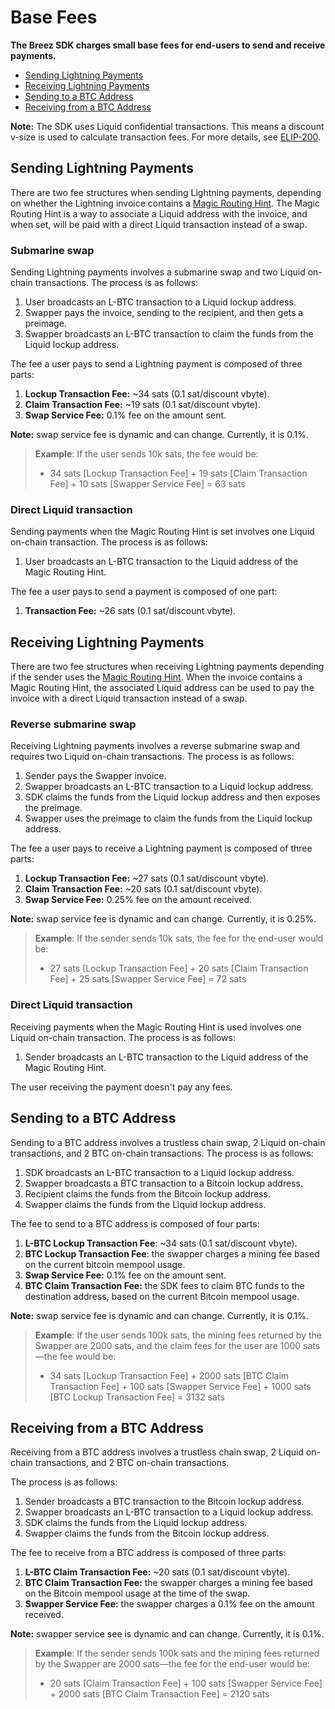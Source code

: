 # **Base Fees**

**The Breez SDK charges small base fees for end-users to send and receive payments.**

- [Sending Lightning Payments](#sending-lightning-payments)
- [Receiving Lightning Payments](#receiving-lightning-payments)
- [Sending to a BTC Address](#sending-to-a-btc-address)
- [Receiving from a BTC Address](#receiving-from-a-btc-address)

**Note:** The SDK uses Liquid confidential transactions. This means a discount v-size is used to calculate transaction fees. For more details, see [ELIP-200](https://github.com/ElementsProject/ELIPs/blob/main/elip-0200.mediawiki).

## Sending Lightning Payments

There are two fee structures when sending Lightning payments, depending on whether the Lightning invoice contains a <a target="_blank" href="https://docs.boltz.exchange/v/api/magic-routing-hints">Magic Routing Hint</a>. The Magic Routing Hint is a way to associate a Liquid address with the invoice, and when set, will be paid with a direct Liquid transaction instead of a swap.

### Submarine swap

Sending Lightning payments involves a submarine swap and two Liquid on-chain transactions. The process is as follows:

1. User broadcasts an L-BTC transaction to a Liquid lockup address.
2. Swapper pays the invoice, sending to the recipient, and then gets a preimage.
3. Swapper broadcasts an L-BTC transaction to claim the funds from the Liquid lockup address.

The fee a user pays to send a Lightning payment is composed of three parts:

1. **Lockup Transaction Fee:** ~34 sats (0.1&nbsp;sat/discount&nbsp;vbyte).
2. **Claim Transaction Fee:** ~19 sats (0.1&nbsp;sat/discount&nbsp;vbyte).
3. **Swap Service Fee:** 0.1% fee on the amount sent.

**Note:** swap service fee is dynamic and can change. Currently, it is 0.1%.

> **Example**: If the user sends 10k sats, the fee would be:
>
> - 34 sats [Lockup Transaction Fee] + 19 sats [Claim Transaction Fee] + 10 sats [Swapper Service Fee] = 63 sats

### Direct Liquid transaction

Sending payments when the Magic Routing Hint is set involves one Liquid on-chain transaction. The process is as follows:

1. User broadcasts an L-BTC transaction to the Liquid address of the Magic Routing Hint.

The fee a user pays to send a payment is composed of one part:

1. **Transaction Fee:** ~26 sats (0.1&nbsp;sat/discount&nbsp;vbyte).

## Receiving Lightning Payments

There are two fee structures when receiving Lightning payments depending if the sender uses the <a target="_blank" href="https://docs.boltz.exchange/v/api/magic-routing-hints">Magic Routing Hint</a>. When the invoice contains a Magic Routing Hint, the associated Liquid address can be used to pay the invoice with a direct Liquid transaction instead of a swap.

### Reverse submarine swap

Receiving Lightning payments involves a reverse submarine swap and requires two Liquid on-chain transactions. The process is as follows:

1. Sender pays the Swapper invoice.
2. Swapper broadcasts an L-BTC transaction to a Liquid lockup address.
3. SDK claims the funds from the Liquid lockup address and then exposes the preimage.
4. Swapper uses the preimage to claim the funds from the Liquid lockup address.

The fee a user pays to receive a Lightning payment is composed of three parts:

1. **Lockup Transaction Fee:** ~27 sats (0.1&nbsp;sat/discount&nbsp;vbyte).
2. **Claim Transaction Fee:** ~20 sats (0.1&nbsp;sat/discount&nbsp;vbyte).
3. **Swap Service Fee:** 0.25% fee on the amount received.

**Note:** swap service fee is dynamic and can change. Currently, it is 0.25%.

> **Example**: If the sender sends 10k sats, the fee for the end-user would be:
>
> - 27 sats [Lockup Transaction Fee] + 20 sats [Claim Transaction Fee] + 25 sats [Swapper Service Fee] = 72 sats

### Direct Liquid transaction

Receiving payments when the Magic Routing Hint is used involves one Liquid on-chain transaction. The process is as follows:

1. Sender broadcasts an L-BTC transaction to the Liquid address of the Magic Routing Hint.

The user receiving the payment doesn't pay any fees.

## Sending to a BTC Address

Sending to a BTC address involves a trustless chain swap, 2 Liquid on-chain transactions, and 2 BTC on-chain transactions. The process is as follows:

1. SDK broadcasts an L-BTC transaction to a Liquid lockup address.
2. Swapper broadcasts a BTC transaction to a Bitcoin lockup address.
3. Recipient claims the funds from the Bitcoin lockup address.
4. Swapper claims the funds from the Liquid lockup address.

The fee to send to a BTC address is composed of four parts:

1. **L-BTC Lockup Transaction Fee**: ~34 sats (0.1&nbsp;sat/discount&nbsp;vbyte).
2. **BTC Lockup Transaction Fee**: the swapper charges a mining fee based on the current bitcoin mempool usage.
3. **Swap Service Fee:** 0.1% fee on the amount sent.
4. **BTC Claim Transaction Fee:** the SDK fees to claim BTC funds to the destination address, based on the current Bitcoin mempool usage.

**Note:** swap service fee is dynamic and can change. Currently, it is 0.1%.

> **Example**: If the user sends 100k sats, the mining fees returned by the Swapper are 2000 sats, and the claim fees for the user are 1000 sats—the fee would be:
>
> - 34 sats [Lockup Transaction Fee] + 2000 sats [BTC Claim Transaction Fee] + 100 sats [Swapper Service Fee] + 1000 sats [BTC Lockup Transaction Fee] = 3132 sats

## Receiving from a BTC Address

Receiving from a BTC address involves a trustless chain swap, 2 Liquid on-chain transactions, and 2 BTC on-chain transactions.

The process is as follows:

1. Sender broadcasts a BTC transaction to the Bitcoin lockup address.
2. Swapper broadcasts an L-BTC transaction to a Liquid lockup address.
3. SDK claims the funds from the Liquid lockup address.
4. Swapper claims the funds from the Bitcoin lockup address.

The fee to receive from a BTC address is composed of three parts:

1. **L-BTC Claim Transaction Fee:** ~20 sats (0.1&nbsp;sat/discount&nbsp;vbyte).
2. **BTC Claim Transaction Fee:** the swapper charges a mining fee based on the Bitcoin mempool usage at the time of the swap.
3. **Swapper Service Fee:** the swapper charges a 0.1% fee on the amount received.

**Note:** swapper service see is dynamic and can change. Currently, it is 0.1%.

> **Example**: If the sender sends 100k sats and the mining fees returned by the Swapper are 2000 sats—the fee for the end-user would be:
>
> - 20 sats [Claim Transaction Fee] + 100 sats [Swapper Service Fee] + 2000 sats [BTC Claim Transaction Fee] = 2120 sats
